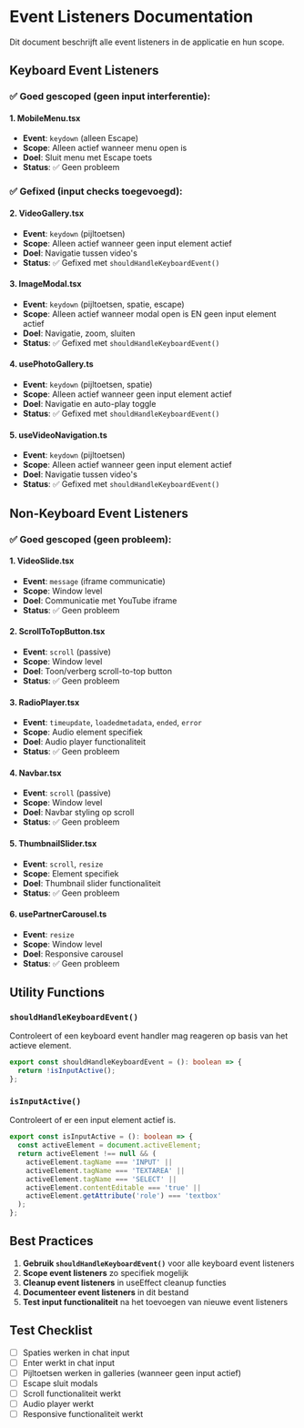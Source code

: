 # Event Listeners Documentation

Dit document beschrijft alle event listeners in de applicatie en hun scope.

## Keyboard Event Listeners

### ✅ **Goed gescoped (geen input interferentie):**

#### 1. **MobileMenu.tsx**
- **Event**: `keydown` (alleen Escape)
- **Scope**: Alleen actief wanneer menu open is
- **Doel**: Sluit menu met Escape toets
- **Status**: ✅ Geen probleem

### ✅ **Gefixed (input checks toegevoegd):**

#### 2. **VideoGallery.tsx**
- **Event**: `keydown` (pijltoetsen)
- **Scope**: Alleen actief wanneer geen input element actief
- **Doel**: Navigatie tussen video's
- **Status**: ✅ Gefixed met `shouldHandleKeyboardEvent()`

#### 3. **ImageModal.tsx**
- **Event**: `keydown` (pijltoetsen, spatie, escape)
- **Scope**: Alleen actief wanneer modal open is EN geen input element actief
- **Doel**: Navigatie, zoom, sluiten
- **Status**: ✅ Gefixed met `shouldHandleKeyboardEvent()`

#### 4. **usePhotoGallery.ts**
- **Event**: `keydown` (pijltoetsen, spatie)
- **Scope**: Alleen actief wanneer geen input element actief
- **Doel**: Navigatie en auto-play toggle
- **Status**: ✅ Gefixed met `shouldHandleKeyboardEvent()`

#### 5. **useVideoNavigation.ts**
- **Event**: `keydown` (pijltoetsen)
- **Scope**: Alleen actief wanneer geen input element actief
- **Doel**: Navigatie tussen video's
- **Status**: ✅ Gefixed met `shouldHandleKeyboardEvent()`

## Non-Keyboard Event Listeners

### ✅ **Goed gescoped (geen probleem):**

#### 1. **VideoSlide.tsx**
- **Event**: `message` (iframe communicatie)
- **Scope**: Window level
- **Doel**: Communicatie met YouTube iframe
- **Status**: ✅ Geen probleem

#### 2. **ScrollToTopButton.tsx**
- **Event**: `scroll` (passive)
- **Scope**: Window level
- **Doel**: Toon/verberg scroll-to-top button
- **Status**: ✅ Geen probleem

#### 3. **RadioPlayer.tsx**
- **Event**: `timeupdate`, `loadedmetadata`, `ended`, `error`
- **Scope**: Audio element specifiek
- **Doel**: Audio player functionaliteit
- **Status**: ✅ Geen probleem

#### 4. **Navbar.tsx**
- **Event**: `scroll` (passive)
- **Scope**: Window level
- **Doel**: Navbar styling op scroll
- **Status**: ✅ Geen probleem

#### 5. **ThumbnailSlider.tsx**
- **Event**: `scroll`, `resize`
- **Scope**: Element specifiek
- **Doel**: Thumbnail slider functionaliteit
- **Status**: ✅ Geen probleem

#### 6. **usePartnerCarousel.ts**
- **Event**: `resize`
- **Scope**: Window level
- **Doel**: Responsive carousel
- **Status**: ✅ Geen probleem

## Utility Functions

### `shouldHandleKeyboardEvent()`
Controleert of een keyboard event handler mag reageren op basis van het actieve element.

```typescript
export const shouldHandleKeyboardEvent = (): boolean => {
  return !isInputActive();
};
```

### `isInputActive()`
Controleert of er een input element actief is.

```typescript
export const isInputActive = (): boolean => {
  const activeElement = document.activeElement;
  return activeElement !== null && (
    activeElement.tagName === 'INPUT' ||
    activeElement.tagName === 'TEXTAREA' ||
    activeElement.tagName === 'SELECT' ||
    activeElement.contentEditable === 'true' ||
    activeElement.getAttribute('role') === 'textbox'
  );
};
```

## Best Practices

1. **Gebruik `shouldHandleKeyboardEvent()`** voor alle keyboard event listeners
2. **Scope event listeners** zo specifiek mogelijk
3. **Cleanup event listeners** in useEffect cleanup functies
4. **Documenteer event listeners** in dit bestand
5. **Test input functionaliteit** na het toevoegen van nieuwe event listeners

## Test Checklist

- [ ] Spaties werken in chat input
- [ ] Enter werkt in chat input
- [ ] Pijltoetsen werken in galleries (wanneer geen input actief)
- [ ] Escape sluit modals
- [ ] Scroll functionaliteit werkt
- [ ] Audio player werkt
- [ ] Responsive functionaliteit werkt